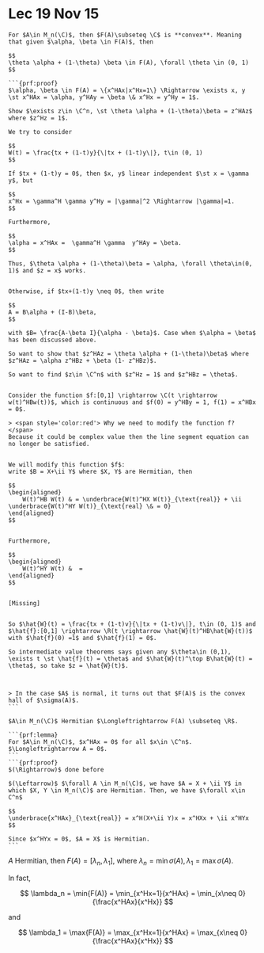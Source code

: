 # Lec 19 Nov 15

````{prf:proposition}
For $A\in M_n(\C)$, then $F(A)\subseteq \C$ is **convex**. Meaning that given $\alpha, \beta \in F(A)$, then 

$$
\theta \alpha + (1-\theta) \beta \in F(A), \forall \theta \in (0, 1)
$$

```{prf:proof}
$\alpha, \beta \in F(A) = \{x^HAx|x^Hx=1\} \Rightarrow \exists x, y \st x^HAx = \alpha, y^HAy = \beta \& x^Hx = y^Hy = 1$.

Show $\exists z\in \C^n, \st \theta \alpha + (1-\theta)\beta = z^HAz$ where $z^Hz = 1$.

We try to consider 

$$
W(t) = \frac{tx + (1-t)y}{\|tx + (1-t)y\|}, t\in (0, 1)
$$

If $tx + (1-t)y = 0$, then $x, y$ linear independent $\st x = \gamma y$, but

$$
x^Hx = \gamma^H \gamma y^Hy = |\gamma|^2 \Rightarrow |\gamma|=1.
$$

Furthermore, 

$$
\alpha = x^HAx =  \gamma^H \gamma  y^HAy = \beta.
$$

Thus, $\theta \alpha + (1-\theta)\beta = \alpha, \forall \theta\in(0, 1)$ and $z = x$ works.


Otherwise, if $tx+(1-t)y \neq 0$, then write

$$
A = B\alpha + (I-B)\beta,
$$

with $B= \frac{A-\beta I}{\alpha - \beta}$. Case when $\alpha = \beta$ has been discussed above.

So want to show that $z^HAz = \theta \alpha + (1-\theta)\beta$ where $z^HAz = \alpha z^HBz + \beta (1- z^HBz)$.

So want to find $z\in \C^n$ with $z^Hz = 1$ and $z^HBz = \theta$.


Consider the function $f:[0,1] \rightarrow \C(t \rightarrow w(t)^HBw(t))$, which is continuous and $f(0) = y^HBy = 1, f(1) = x^HBx = 0$. 

> <span style='color:red'> Why we need to modify the function f?</span>
Because it could be complex value then the line segment equation can no longer be satisfied.


We will modify this function $f$:
write $B = X+\ii Y$ where $X, Y$ are Hermitian, then 
 
$$
\begin{aligned}
    W(t)^HB W(t) & = \underbrace{W(t)^HX W(t)}_{\text{real}} + \ii \underbrace{W(t)^HY W(t)}_{\text{real} \& = 0}
\end{aligned}
$$


Furthermore, 

$$
\begin{aligned}
    W(t)^HY W(t) &  = 
\end{aligned}
$$


[Missing]


So $\hat{W}(t) = \frac{tx + (1-t)v}{\|tx + (1-t)v\|}, t\in (0, 1)$ and $\hat{f}:[0,1] \rightarrow \R(t \rightarrow \hat{W}(t)^HB\hat{W}(t))$ with $\hat{f}(0) =1$ and $\hat{f}(1) = 0$.

So intermediate value theorems says given any $\theta\in (0,1), \exists t \st \hat{f}(t) = \theta$ and $\hat{W}(t)^\top B\hat{W}(t) = \theta$, so take $z = \hat{W}(t)$.



> In the case $A$ is normal, it turns out that $F(A)$ is the convex hall of $\sigma(A)$.
```
````

````{prf:proposition}
$A\in M_n(\C)$ Hermitian $\Longleftrightarrow F(A) \subseteq \R$.

```{prf:lemma}
For $A\in M_n(\C)$, $x^HAx = 0$ for all $x\in \C^n$. $\Longleftrightarrow A = 0$.
```
```{prf:proof}
$(\Rightarrow)$ done before

$(\Leftarrow)$ $\forall A \in M_n(\C)$, we have $A = X + \ii Y$ in which $X, Y \in M_n(\C)$ are Hermitian. Then, we have $\forall x\in C^n$

$$
\underbrace{x^HAx}_{\text{real}} = x^H(X+\ii Y)x = x^HXx + \ii x^HYx
$$

Since $x^HYx = 0$, $A = X$ is Hermitian.
```
````


$A$ Hermitian, then $F(A) = [\lambda_n, \lambda_1]$, where $\lambda_n = \min{\sigma(A)}, \lambda_1 = \max{\sigma(A)}$.

In fact, 

$$
\lambda_n = \min{F(A)} = \min_{x^Hx=1}{x^HAx} = \min_{x\neq 0}{\frac{x^HAx}{x^Hx}} 
$$


and 

$$
\lambda_1 = \max{F(A)} = \max_{x^Hx=1}{x^HAx} = \max_{x\neq 0}{\frac{x^HAx}{x^Hx}} 
$$